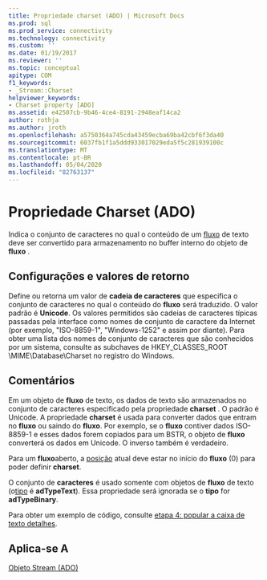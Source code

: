 ```yaml
---
title: Propriedade charset (ADO) | Microsoft Docs
ms.prod: sql
ms.prod_service: connectivity
ms.technology: connectivity
ms.custom: ''
ms.date: 01/19/2017
ms.reviewer: ''
ms.topic: conceptual
apitype: COM
f1_keywords:
- _Stream::Charset
helpviewer_keywords:
- Charset property [ADO]
ms.assetid: e42507cb-9b46-4ce4-8191-2948eaf14ca2
author: rothja
ms.author: jroth
ms.openlocfilehash: a5750364a745cda43459ecba69ba42cbf6f3da40
ms.sourcegitcommit: 6037fb1f1a5ddd933017029eda5f5c281939100c
ms.translationtype: MT
ms.contentlocale: pt-BR
ms.lasthandoff: 05/04/2020
ms.locfileid: "82763137"
---
```

# <a name="charset-property-ado"></a>Propriedade Charset (ADO)
Indica o conjunto de caracteres no qual o conteúdo de um [fluxo](../../../ado/reference/ado-api/stream-object-ado.md) de texto deve ser convertido para armazenamento no buffer interno do objeto de **fluxo** .  
  
## <a name="settings-and-return-values"></a>Configurações e valores de retorno  
 Define ou retorna um valor de **cadeia de caracteres** que especifica o conjunto de caracteres no qual o conteúdo do **fluxo** será traduzido. O valor padrão é **Unicode**. Os valores permitidos são cadeias de caracteres típicas passadas pela interface como nomes de conjunto de caractere da Internet (por exemplo, "ISO-8859-1", "Windows-1252" e assim por diante). Para obter uma lista dos nomes de conjunto de caracteres que são conhecidos por um sistema, consulte as subchaves de HKEY_CLASSES_ROOT \MIME\Database\Charset no registro do Windows.  
  
## <a name="remarks"></a>Comentários  
 Em um objeto de **fluxo** de texto, os dados de texto são armazenados no conjunto de caracteres especificado pela propriedade **charset** . O padrão é Unicode. A propriedade **charset** é usada para converter dados que entram no **fluxo** ou saindo do **fluxo**. Por exemplo, se o **fluxo** contiver dados ISO-8859-1 e esses dados forem copiados para um BSTR, o objeto de **fluxo** converterá os dados em Unicode. O inverso também é verdadeiro.  
  
 Para um **fluxo**aberto, a [posição](../../../ado/reference/ado-api/position-property-ado.md) atual deve estar no início do **fluxo** (0) para poder definir **charset**.  
  
 O conjunto de **caracteres** é usado somente com objetos de **fluxo** de texto (o[tipo](../../../ado/reference/ado-api/type-property-ado-stream.md) é **adTypeText**). Essa propriedade será ignorada se o **tipo** for **adTypeBinary**.  
  
 Para obter um exemplo de código, consulte [etapa 4: popular a caixa de texto detalhes](../../../ado/guide/data/step-4-populate-the-details-text-box.md).  
  
## <a name="applies-to"></a>Aplica-se A  
 [Objeto Stream (ADO)](../../../ado/reference/ado-api/stream-object-ado.md)
